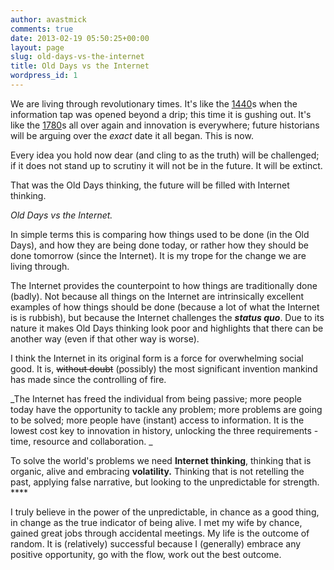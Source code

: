```yaml
---
author: avastmick
comments: true
date: 2013-02-19 05:50:25+00:00
layout: page
slug: old-days-vs-the-internet
title: Old Days vs the Internet
wordpress_id: 1
---
```


We are living through revolutionary times. It's like the [1440](http://en.wikipedia.org/wiki/Johannes_Gutenberg)s when the information tap was opened beyond a drip; this time it is gushing out. It's like the [1780](http://en.wikipedia.org/wiki/Industrial_Revolution)s all over again and innovation is everywhere; future historians will be arguing over the _exact_ date it all began. This is now.

Every idea you hold now dear (and cling to as the truth) will be challenged; if it does not stand up to scrutiny it will not be in the future. It will be extinct.

That was the Old Days thinking, the future will be filled with Internet thinking.

_Old Days vs the Internet._

In simple terms this is comparing how things used to be done (in the Old Days), and how they are being done today, or rather how they should be done tomorrow (since the Internet). It is my trope for the change we are living through.

The Internet provides the counterpoint to how things are traditionally done (badly). Not because all things on the Internet are intrinsically excellent examples of how things should be done (because a lot of what the Internet is is rubbish), but because the Internet challenges the **_status quo_**. Due to its nature it makes Old Days thinking look poor and highlights that there can be another way (even if that other way is worse).

I think the Internet in its original form is a force for overwhelming social good. It is, <del>without doubt</del> (possibly) the most significant invention mankind has made since the controlling of fire.

_The Internet has freed the individual from being passive; more people today have the opportunity to tackle any problem; more problems are going to be solved; more people have (instant) access to information. It is the lowest cost key to innovation in history, unlocking the three requirements - time, resource and collaboration.
_

To solve the world's problems we need **Internet thinking**, thinking that is organic, alive and embracing **volatility.** Thinking that is not retelling the past, applying false narrative, but looking to the unpredictable for strength. ****

I truly believe in the power of the unpredictable, in chance as a good thing, in change as the true indicator of being alive. I met my wife by chance, gained great jobs through accidental meetings. My life is the outcome of random. It is (relatively) successful because I (generally) embrace any positive opportunity, go with the flow, work out the best outcome.
